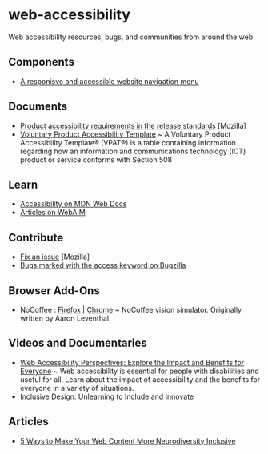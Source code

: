 # web-accessibility

Web accessibility resources, bugs, and communities from around the web

## Components

- [A responisve and accessible website navigation menu](./responsive-main-menu)

## Documents

- [Product accessibility requirements in the release standards](https://docs.google.com/document/d/1NaCEIshLuXzqxJbpSNFmzeUigcMpReGD1JzPknnpvlo/edit#heading=h.otzjplb9vdv1) [Mozilla]
- [Voluntary Product Accessibility Template](https://en.wikipedia.org/wiki/Voluntary_Product_Accessibility_Template)
  ~ A Voluntary Product Accessibility Template® (VPAT®) is a table containing information regarding how an information and communications technology (ICT) product or service conforms with Section 508

## Learn

- [Accessibility on MDN Web Docs](https://developer.mozilla.org/en-US/docs/Web/Accessibility)
- [Articles on WebAIM](https://webaim.org/articles/)

## Contribute

- [Fix an issue](https://codetribute.mozilla.org/projects/a11y) [Mozilla]
- [Bugs marked with the access keyword on Bugzilla](https://bugzilla.mozilla.org/buglist.cgi?list_id=14717192&o1=substring&v1=access&f1=keywords&resolution=---&classification=Client%20Software&classification=Developer%20Infrastructure&classification=Components&classification=Server%20Software&classification=Other&query_format=advanced)

## Browser Add-Ons

- NoCoffee : [Firefox](https://addons.mozilla.org/en-US/firefox/addon/nocoffee/) | [Chrome](https://chrome.google.com/webstore/detail/nocoffee/jjeeggmbnhckmgdhmgdckeigabjfbddl?hl=en-GB) ~ NoCoffee vision simulator. Originally written by Aaron Leventhal.

## Videos and Documentaries

- [Web Accessibility Perspectives: Explore the Impact and Benefits for Everyone](https://www.w3.org/WAI/perspective-videos/) ~ Web accessibility is essential for people with disabilities and useful for all. Learn about the impact of accessibility and the benefits for everyone in a variety of situations.
- [Inclusive Design: Unlearning to Include and Innovate](https://www.youtube.com/watch?v=uE543v8kj50&list=PLYiaJo7rYNXIUOhbjr1KJUlMdqB_6mweL&index=3&t=0s)

## Articles

- [5 Ways to Make Your Web Content More Neurodiversity Inclusive](http://nosmag.org/5-ways-to-make-your-web-content-more-neurodiversity-inclusive/)

